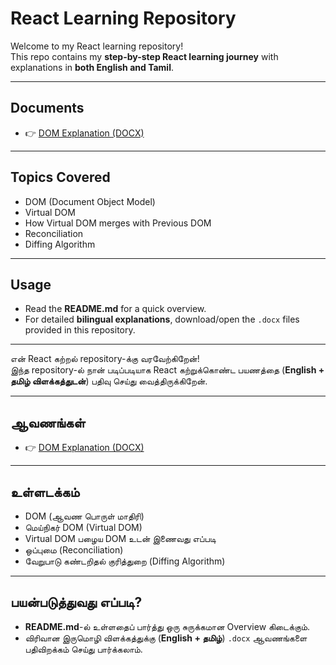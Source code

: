 
# React Learning Repository 

Welcome to my React learning repository!  
This repo contains my **step-by-step React learning journey** with explanations in **both English and Tamil**.

---

## Documents

- 👉 [DOM Explanation (DOCX)](./DOM_Explanation.docx)  

---

## Topics Covered

- DOM (Document Object Model)
- Virtual DOM
- How Virtual DOM merges with Previous DOM
- Reconciliation
- Diffing Algorithm

---

## Usage

- Read the **README.md** for a quick overview.  
- For detailed **bilingual explanations**, download/open the `.docx` files provided in this repository.  

---


என் React கற்றல் repository-க்கு வரவேற்கிறேன்!  
இந்த repository-ல் நான் படிப்படியாக React கற்றுக்கொண்ட பயணத்தை (**English + தமிழ் விளக்கத்துடன்**) பதிவு செய்து வைத்திருக்கிறேன்.

---

## ஆவணங்கள்

- 👉 [DOM Explanation (DOCX)](./DOM_Explanation.docx)

---

## உள்ளடக்கம்

- DOM (ஆவண பொருள் மாதிரி) 
- மெய்நிகர் DOM (Virtual DOM)
- Virtual DOM பழைய DOM உடன் இணைவது எப்படி
- ஒப்புமை (Reconciliation)
- வேறுபாடு கண்டறிதல் குரித்துறை (Diffing Algorithm) 

---

## பயன்படுத்துவது எப்படி?

- **README.md**-ல் உள்ளதைப் பார்த்து ஒரு சுருக்கமான Overview கிடைக்கும்.  
- விரிவான இருமொழி விளக்கத்துக்கு (**English + தமிழ்**) `.docx` ஆவணங்களை பதிவிறக்கம் செய்து பார்க்கலாம்.  